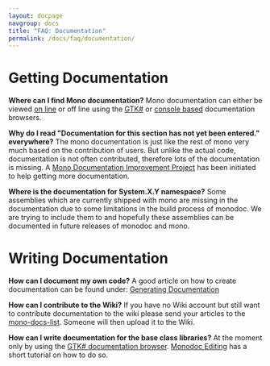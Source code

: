 ```yaml
---
layout: docpage
navgroup: docs
title: "FAQ: Documentation"
permalink: /docs/faq/documentation/
---
```


Getting Documentation
=====================

**Where can I find Mono documentation?** Mono documentation can either be viewed [on line](http://www.go-mono.com/docs/) or off line using the [GTK\#]({{site.github.url}}/old_site/Monodoc#the-gtk23-documentation-browser "Monodoc") or [console based]({{site.github.url}}/old_site/Monodoc#mod-28command-line-documentation-viewer29 "Monodoc") documentation browsers.

**Why do I read "Documentation for this section has not yet been entered." everywhere?** The mono documentation is just like the rest of mono very much based on the contribution of users. But unlike the actual code, documentation is not often contributed, therefore lots of the documentation is missing. A [Mono Documentation Improvement Project]({{site.github.url}}/old_site/Mono_Documentation_Improvement_Project "Mono Documentation Improvement Project") has been initiated to help getting more documentation.

**Where is the documentation for System.X.Y namespace?** Some assemblies which are currently shipped with mono are missing in the documentation due to some limitations in the build process of monodoc. We are trying to include them to and hopefully these assemblies can be documented in future releases of monodoc and mono.

Writing Documentation
=====================

**How can I document my own code?** A good article on how to create documentation can be found under: [Generating Documentation]({{site.github.url}}/old_site/Generating_Documentation "Generating Documentation")

**How can I contribute to the Wiki?** If you have no Wiki account but still want to contribute documentation to the wiki please send your articles to the [mono-docs-list](http://lists.ximian.com/mailman/listinfo/mono-docs-list). Someone will then upload it to the Wiki.

**How can I write documentation for the base class libraries?** At the moment only by using the [GTK\# documentation browser]({{site.github.url}}/old_site/Monodoc#the-gtk23-documentation-browser "Monodoc"). [Monodoc Editing]({{site.github.url}}/old_site/Monodoc_Editing "Monodoc Editing") has a short tutorial on how to do so.

